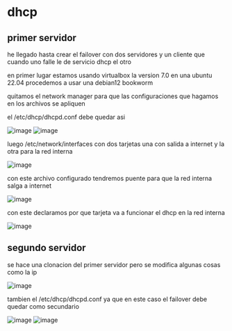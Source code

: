 # dhcp
## primer servidor
he llegado hasta crear el failover con dos servidores y un cliente que cuando uno falle le de servicio dhcp el otro


en primer lugar estamos usando virtualbox la version 7.0 en una ubuntu 22.04
procedemos a usar una debian12 bookworm


quitamos el network manager para que las configuraciones que hagamos en los archivos se apliquen

el /etc/dhcp/dhcpd.conf debe quedar asi

![image](https://github.com/darkrayo97/dhcp/assets/114906901/44b99b32-b176-4585-9036-8f7eb7d10939)
![image](https://github.com/darkrayo97/dhcp/assets/114906901/577bb630-329d-4b2c-adac-c64a41b31776)

luego /etc/network/interfaces con dos tarjetas una con salida a internet y la otra para la red interna

![image](https://github.com/darkrayo97/dhcp/assets/114906901/08373f88-55f5-44a8-af38-d6d131ec18be)

con este archivo configurado tendremos puente para que la red interna salga a internet

![image](https://github.com/darkrayo97/dhcp/assets/114906901/66ad6218-2f97-4cc6-97a4-abdb5a63985f)

con este declaramos por que  tarjeta va a funcionar el dhcp en la red interna

![image](https://github.com/darkrayo97/dhcp/assets/114906901/3bee0324-9452-41a4-81f8-529aa50f4be0)

## segundo servidor

se hace una clonacion del primer servidor pero se modifica algunas cosas como la ip

![image](https://github.com/darkrayo97/dhcp/assets/114906901/7b5c5913-e5ee-4522-824a-3d2208029b5f)

tambien el /etc/dhcp/dhcpd.conf ya que en este caso el failover debe quedar como secundario

![image](https://github.com/darkrayo97/dhcp/assets/114906901/a748f8bd-c3c0-44a3-a035-02d969a2c8b6)
![image](https://github.com/darkrayo97/dhcp/assets/114906901/ecd42795-6550-413c-aea9-18a6c5643b79)


